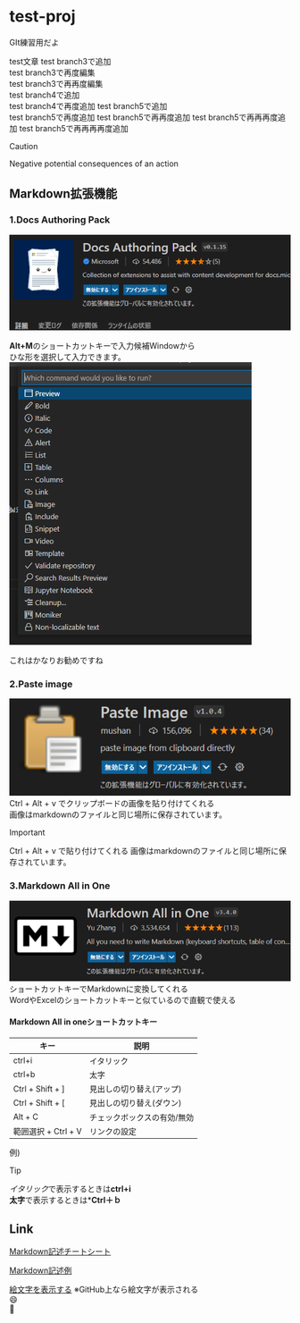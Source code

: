 # test-proj
GIt練習用だよ

test文章
test branch3で追加  
test branch3で再度編集  
test branch3で再再度編集  
test branch4で追加  
test branch4で再度追加
test branch5で追加  
test branch5で再度追加
test branch5で再再度追加
test branch5で再再再度追加
test branch5で再再再再度追加






> [!CAUTION]
> Negative potential consequences of an action

## Markdown拡張機能
### 1.Docs Authoring Pack
![Docs Authoring Pack](2022-01-12-17-06-29.png)

**Alt+M**のショートカットキーで入力候補Windowから  
ひな形を選択して入力できます。  
![](2022-01-12-16-03-23.png)

これはかなりお勧めですね

### 2.Paste image
![](2022-01-12-17-13-45.png)
Ctrl + Alt + v でクリップボードの画像を貼り付けてくれる  
画像はmarkdownのファイルと同じ場所に保存されています。
> [!IMPORTANT]
> Ctrl + Alt + v で貼り付けてくれる
> 画像はmarkdownのファイルと同じ場所に保存されています。

### 3.Markdown All in One
![](2022-01-12-17-18-20.png)
ショートカットキーでMarkdownに変換してくれる  
WordやExcelのショートカットキーと似ているので直観で使える
#### Markdown All in oneショートカットキー

|キー  |説明  |
|---------|---------|
|ctrl+i               |イタリック         |
|ctrl+b               |太字         |
|Ctrl + Shift + ]     |見出しの切り替え(アップ)|
|Ctrl + Shift + [     |見出しの切り替え(ダウン)|
|Alt + C	          |チェックボックスの有効/無効|
|範囲選択 + Ctrl + V   |リンクの設定|

例)  
> [!TIP]
> *イタリック*で表示するときは**ctrl+i**  
**太字**で表示するときは***Ctrl＋ｂ**  


## Link

[Markdown記述チートシート](https://code-enj.app/post/2021-07-28-markdown-cheatsheet/)  

[Markdown記述例](https://xn--qiita-gn5m736f.com/tbpgr/items/989c6badefff69377da7)

[絵文字を表示する](https://www.webfx.com/tools/emoji-cheat-sheet/)
※GitHub上なら絵文字が表示される  
:smile:  
:triumph:  